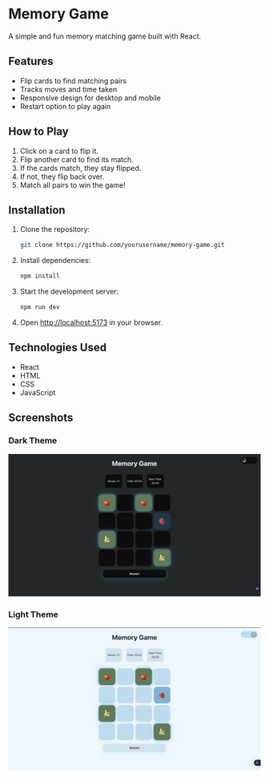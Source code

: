 # Memory Game

A simple and fun memory matching game built with React.

## Features

- Flip cards to find matching pairs
- Tracks moves and time taken
- Responsive design for desktop and mobile
- Restart option to play again

## How to Play

1. Click on a card to flip it.
2. Flip another card to find its match.
3. If the cards match, they stay flipped.
4. If not, they flip back over.
5. Match all pairs to win the game!

## Installation

1. Clone the repository:
    ```bash
    git clone https://github.com/yourusername/memory-game.git
    ```
2. Install dependencies:
    ```bash
    npm install
    ```
3. Start the development server:
    ```bash
    npm run dev
    ```
4. Open [http://localhost:5173](http://localhost:5173) in your browser.

## Technologies Used

- React
- HTML
- CSS
- JavaScript

## Screenshots
### Dark Theme
![Game Screenshot Dark Theme](images/dark_theme.png)
### Light Theme
![Game Screenshot Light Theme](images/light_theme.png)

